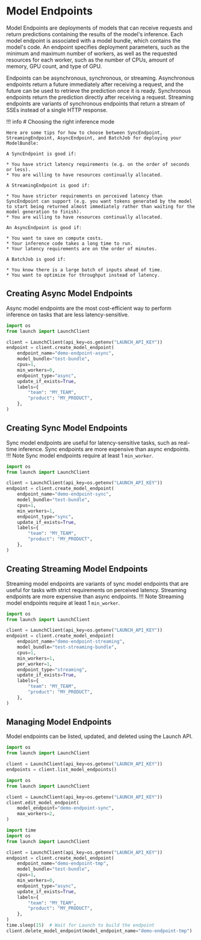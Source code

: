 # Model Endpoints

Model Endpoints are deployments of models that can receive requests and return
predictions containing the results of the model's inference. Each model endpoint
is associated with a model bundle, which contains the model's code. An endpoint
specifies deployment parameters, such as the minimum and maximum number of
workers, as well as the requested resources for each worker, such as the number
of CPUs, amount of memory, GPU count, and type of GPU.

Endpoints can be asynchronous, synchronous, or streaming. Asynchronous endpoints return
a future immediately after receiving a request, and the future can be used to
retrieve the prediction once it is ready. Synchronous endpoints return the
prediction directly after receiving a request. Streaming endpoints are variants of synchronous
endpoints that return a stream of SSEs instead of a single HTTP response.

!!! info
    # Choosing the right inference mode

    Here are some tips for how to choose between SyncEndpoint, StreamingEndpoint, AsyncEndpoint, and BatchJob for deploying your ModelBundle:

    A SyncEndpoint is good if:

    * You have strict latency requirements (e.g. on the order of seconds or less).
    * You are willing to have resources continually allocated.

    A StreamingEndpoint is good if:

    * You have stricter requirements on perceived latency than SyncEndpoint can support (e.g. you want tokens generated by the model to start being returned almost immediately rather than waiting for the model generation to finish).
    * You are willing to have resources continually allocated.

    An AsyncEndpoint is good if:

    * You want to save on compute costs.
    * Your inference code takes a long time to run.
    * Your latency requirements are on the order of minutes.

    A BatchJob is good if:

    * You know there is a large batch of inputs ahead of time.
    * You want to optimize for throughput instead of latency.

## Creating Async Model Endpoints

Async model endpoints are the most cost-efficient way to perform inference on
tasks that are less latency-sensitive.

```py title="Creating an Async Model Endpoint"
import os
from launch import LaunchClient

client = LaunchClient(api_key=os.getenv("LAUNCH_API_KEY"))
endpoint = client.create_model_endpoint(
    endpoint_name="demo-endpoint-async",
    model_bundle="test-bundle",
    cpus=1,
    min_workers=0,
    endpoint_type="async",
    update_if_exists=True,
    labels={
        "team": "MY_TEAM",
        "product": "MY_PRODUCT",
    },
)
```

## Creating Sync Model Endpoints

Sync model endpoints are useful for latency-sensitive tasks, such as real-time
inference. Sync endpoints are more expensive than async endpoints.
!!! Note
    Sync model endpoints require at least 1 `min_worker`.

```py title="Creating a Sync Model Endpoint"
import os
from launch import LaunchClient

client = LaunchClient(api_key=os.getenv("LAUNCH_API_KEY"))
endpoint = client.create_model_endpoint(
    endpoint_name="demo-endpoint-sync",
    model_bundle="test-bundle",
    cpus=1,
    min_workers=1,
    endpoint_type="sync",
    update_if_exists=True,
    labels={
        "team": "MY_TEAM",
        "product": "MY_PRODUCT",
    },
)
```

## Creating Streaming Model Endpoints

Streaming model endpoints are variants of sync model endpoints that are useful for tasks with strict
requirements on perceived latency. Streaming endpoints are more expensive than async endpoints.
!!! Note
    Streaming model endpoints require at least 1 `min_worker`.

```py title="Creating a Streaming Model Endpoint"
import os
from launch import LaunchClient

client = LaunchClient(api_key=os.getenv("LAUNCH_API_KEY"))
endpoint = client.create_model_endpoint(
    endpoint_name="demo-endpoint-streaming",
    model_bundle="test-streaming-bundle",
    cpus=1,
    min_workers=1,
    per_worker=1,
    endpoint_type="streaming",
    update_if_exists=True,
    labels={
        "team": "MY_TEAM",
        "product": "MY_PRODUCT",
    },
)
```

## Managing Model Endpoints

Model endpoints can be listed, updated, and deleted using the Launch API.

```py title="Listing Model Endpoints"
import os
from launch import LaunchClient

client = LaunchClient(api_key=os.getenv("LAUNCH_API_KEY"))
endpoints = client.list_model_endpoints()
```

```py title="Updating a Model Endpoint"
import os
from launch import LaunchClient

client = LaunchClient(api_key=os.getenv("LAUNCH_API_KEY"))
client.edit_model_endpoint(
    model_endpoint="demo-endpoint-sync",
    max_workers=2,
)
```

```py title="Deleting a Model Endpoint"
import time
import os
from launch import LaunchClient

client = LaunchClient(api_key=os.getenv("LAUNCH_API_KEY"))
endpoint = client.create_model_endpoint(
    endpoint_name="demo-endpoint-tmp",
    model_bundle="test-bundle",
    cpus=1,
    min_workers=0,
    endpoint_type="async",
    update_if_exists=True,
    labels={
        "team": "MY_TEAM",
        "product": "MY_PRODUCT",
    },
)
time.sleep(15)  # Wait for Launch to build the endpoint
client.delete_model_endpoint(model_endpoint_name="demo-endpoint-tmp")
```

